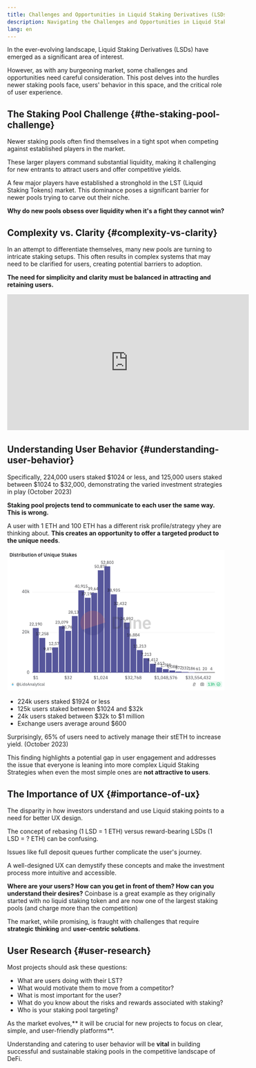 ```yaml
---
title: Challenges and Opportunities in Liquid Staking Derivatives (LSDs)
description: Navigating the Challenges and Opportunities in Liquid Staking Derivatives (LSDs) from a Web3 UX Design Perspective
lang: en
---
```


In the ever-evolving landscape, Liquid Staking Derivatives (LSDs) have emerged as a significant area of interest.

However, as with any burgeoning market, some challenges and opportunities need careful consideration. This post delves into the hurdles newer staking pools face, users' behavior in this space, and the critical role of user experience.

## The Staking Pool Challenge  {#the-staking-pool-challenge}
Newer staking pools often find themselves in a tight spot when competing against established players in the market. 

These larger players command substantial liquidity, making it challenging for new entrants to attract users and offer competitive yields.

A few major players have established a stronghold in the LST (Liquid Staking Tokens) market. This dominance poses a significant barrier for newer pools trying to carve out their niche.

**Why do new pools obsess over liquidity when it's a fight they cannot win?**

## Complexity vs. Clarity  {#complexity-vs-clarity}
In an attempt to differentiate themselves, many new pools are turning to intricate staking setups. 
This often results in complex systems that may need to be clarified for users, creating potential barriers to adoption. 

**The need for simplicity and clarity must be balanced in attracting and retaining users.**

<iframe width="560" height="315" src="https://www.youtube.com/embed/1xw3CL_YxuY?si=InGDNhRcK1PcyQWC" title="YouTube video player" frameborder="0" allow="accelerometer; autoplay; clipboard-write; encrypted-media; gyroscope; picture-in-picture; web-share" referrerpolicy="strict-origin-when-cross-origin" allowfullscreen></iframe>

## Understanding User Behavior  {#understanding-user-behavior}

Specifically, 224,000 users staked $1024 or less, and 125,000 users staked between $1024 to $32,000, demonstrating the varied investment strategies in play (October 2023)

**Staking pool projects tend to communicate to each user the same way. This is wrong.**

A user with 1 ETH and 100 ETH has a different risk profile/strategy yhey are thinking about. **This creates an opportunity to offer a targeted product to the unique needs**.

![Example of strategies](./2.png)

- 224k users staked $1924 or less
- 125k users staked between $1024 and $32k
- 24k users staked between $32k to $1 million
- Exchange users average around $600 

Surprisingly, 65% of users need to actively manage their stETH to increase yield. (October 2023)

This finding highlights a potential gap in user engagement and addresses the issue that everyone is leaning into more complex Liquid Staking Strategies when even the most simple ones are **not attractive to users**.

## The Importance of UX  {#importance-of-ux}
The disparity in how investors understand and use Liquid staking points to a need for better UX design. 

The concept of rebasing (1 LSD = 1 ETH) versus reward-bearing LSDs (1 LSD = ? ETH) can be confusing.

Issues like full deposit queues further complicate the user's journey. 

A well-designed UX can demystify these concepts and make the investment process more intuitive and accessible.

**Where are your users? How can you get in front of them? How can you understand their desires?**
Coinbase is a great example as they originally started with no liquid staking token and are now one of the largest staking pools (and charge more than the competition)

The market, while promising, is fraught with challenges that require **strategic thinking** and **user-centric solutions**. 

## User Research  {#user-research}

Most projects should ask these questions:

- What are users doing with their LST?
- What would motivate them to move from a competitor?
- What is most important for the user?
- What do you know about the risks and rewards associated with staking?
- Who is your staking pool targeting?

As the market evolves,** it will be crucial for new projects to focus on clear, simple, and user-friendly platforms**.

Understanding and catering to user behavior will be **vital** in building successful and sustainable staking pools in the competitive landscape of DeFi.

